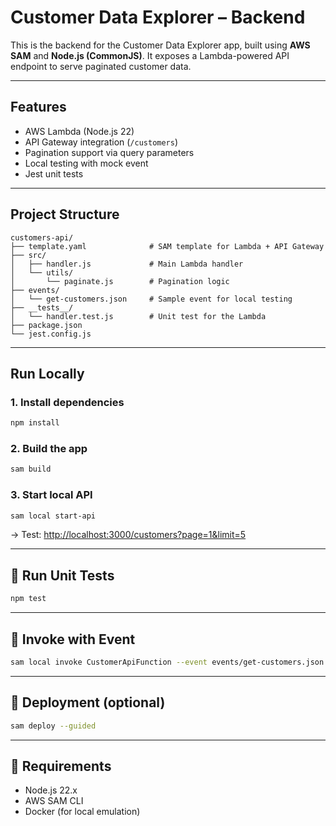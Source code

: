 # Customer Data Explorer – Backend

This is the backend for the Customer Data Explorer app, built using **AWS SAM** and **Node.js (CommonJS)**. It exposes a Lambda-powered API endpoint to serve paginated customer data.

---

## Features

- AWS Lambda (Node.js 22)
- API Gateway integration (`/customers`)
- Pagination support via query parameters
- Local testing with mock event
- Jest unit tests

---

## Project Structure

```
customers-api/
├── template.yaml              # SAM template for Lambda + API Gateway
├── src/
│   ├── handler.js             # Main Lambda handler
│   └── utils/
│       └── paginate.js        # Pagination logic
├── events/
│   └── get-customers.json     # Sample event for local testing
├── __tests__/
│   └── handler.test.js        # Unit test for the Lambda
├── package.json
└── jest.config.js
```

---

## Run Locally

### 1. Install dependencies
```bash
npm install
```

### 2. Build the app
```bash
sam build
```

### 3. Start local API
```bash
sam local start-api
```
→ Test: [http://localhost:3000/customers?page=1&limit=5](http://localhost:3000/customers?page=1&limit=5)

---

## 🧪 Run Unit Tests
```bash
npm test
```

---

## 🔌 Invoke with Event
```bash
sam local invoke CustomerApiFunction --event events/get-customers.json
```

---

## 🔧 Deployment (optional)

```bash
sam deploy --guided
```

---

## 📌 Requirements

- Node.js 22.x
- AWS SAM CLI
- Docker (for local emulation)
